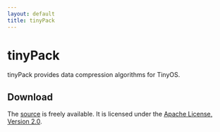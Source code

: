```yaml
---
layout: default
title: tinyPack
---
```


tinyPack
========

tinyPack provides data compression algorithms for TinyOS.

Download
--------

The [source](https://github.com/mtancret/tinyPack) is freely
available. It is licensed under the
[Apache License, Version 2.0](http://www.apache.org/licenses/LICENSE-2.0.html).
